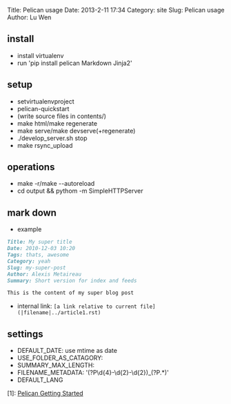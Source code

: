 Title: Pelican usage
Date: 2013-2-11 17:34
Category: site
Slug: Pelican usage 
Author: Lu Wen

## install
* install virtualenv
* run 'pip install pelican Markdown Jinja2'

## setup
* setvirtualenvproject
* pelican-quickstart
* (write source files in contents/)
* make html/make regenerate
* make serve/make devserve(+regenerate)
* ./develop_server.sh stop
* make rsync_upload

## operations
* make -r/make --autoreload
* cd output && pythom -m SimpleHTTPServer

## mark down
* example
````markdown
Title: My super title
Date: 2010-12-03 10:20
Tags: thats, awesome
Category: yeah
Slug: my-super-post
Author: Alexis Metaireau
Summary: Short version for index and feeds

This is the content of my super blog post
````
* internal link: `[a link relative to current file](|filename|../article1.rst)`

## settings
* DEFAULT_DATE: use mtime as date
* USE_FOLDER_AS_CATAGORY:
* SUMMARY_MAX_LENGTH:
* FILENAME_METADATA: '(?P<date>\d{4}-\d{2}-\d{2})_(?P<slug>.*)'
* DEFAULT_LANG


[1]: [Pelican Getting Started](http://docs.getpelican.com/en/3.1.1/getting_started.html)
